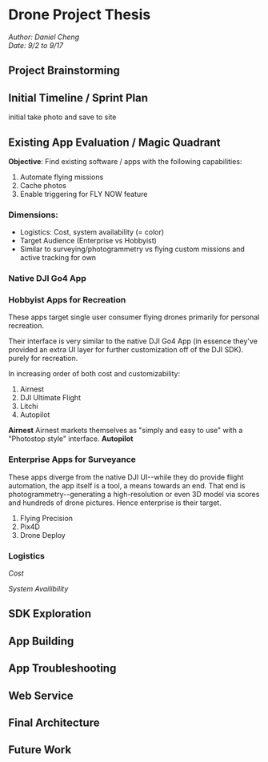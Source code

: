 # Drone Project Thesis
_Author: Daniel Cheng_<br>
_Date: 9/2 to 9/17_

[//]: # (better name based off of thesis?)

## Project Brainstorming

## Initial Timeline / Sprint Plan
initial take photo and save to site

## Existing App Evaluation / Magic Quadrant
__Objective__: Find existing software / apps with the following capabilities:
1. Automate flying missions
2. Cache photos
3. Enable triggering for FLY NOW feature


[//]: # (check spelling, cost, system availability)
### Dimensions:
* Logistics: Cost, system availability (= color)
* Target Audience (Enterprise vs Hobbyist)
* Similar to surveying/photogrammetry vs flying custom missions and active tracking for own

### Native DJI Go4 App

### Hobbyist Apps for Recreation
These apps target single user consumer flying drones primarily for personal recreation. 

Their interface is very similar to the native DJI Go4 App (in essence they've provided an extra UI layer for further customization off of the DJI SDK). 
purely for recreation.

In increasing order of both cost and customizability:
1. Airnest 
2. DJI Ultimate Flight
3. Litchi
4. Autopilot

__Airnest__
Airnest markets themselves as "simply and easy to use" with a "Photostop style" interface. 
__Autopilot__

[//]: # (include screenshot)

### Enterprise Apps for Surveyance
These apps diverge from the native DJI UI--while they do provide flight automation, the app itself is a tool, a means towards an end. 
That end is photogrammetry--generating a high-resolution or even 3D model via scores and hundreds of drone pictures. Hence enterprise is their target.
1. Flying Precision
2. Pix4D
3. Drone Deploy

### Logistics 
_Cost_

_System Availibility_


## SDK Exploration

## App Building

## App Troubleshooting

## Web Service

## Final Architecture

## Future Work

